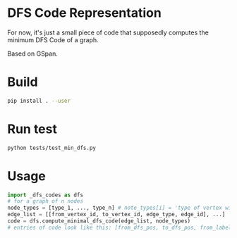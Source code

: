 # DFS Code Representation

For now, it's just a small piece of code that supposedly computes the minimum DFS Code of a graph.

Based on GSpan.


# Build

```bash
pip install . --user
```

# Run test

```bash
python tests/test_min_dfs.py 
```
# Usage

```python
import _dfs_codes as dfs
# for a graph of n nodes
node_types = [type_1, ..., type_n] # note_types[i] = 'type of vertex with index i'
edge_list = [[from_vertex_id, to_vertex_id, edge_type, edge_id], ...] 
code = dfs.compute_minimal_dfs_code(edge_list, node_types) 
# entries of code look like this: [from_dfs_pos, to_dfs_pos, from_label, edge_label, to_label, from_vertex_id, edge_id, to_vertex_id]
```
